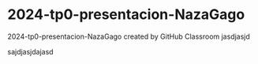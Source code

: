 # 2024-tp0-presentacion-NazaGago
2024-tp0-presentacion-NazaGago created by GitHub Classroom
jasdjasjd

sajdjasjdajasd


